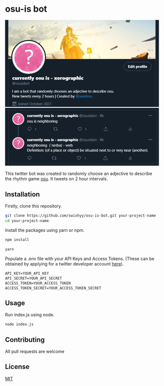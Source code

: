 # osu-is bot

<p align="center">
  <img src="./img/accountscreenshot.png" alt="@osuisbot twitter account">
  <img src="./img/tweetscreenshot.png" alt="@osuisbot tweet">
</p>


This twitter bot was created to randomly choose an adjective to describe the rhythm game [osu](https://osu.ppy.sh). It tweets on 2 hour intervals.

## Installation

Firstly, clone this repository.

```bash
git clone https://github.com/swishyy/osu-is-bot.git your-project-name
cd your-project-name
```

Install the packages using yarn or npm.

```bash
npm install
```

```bash
yarn
```

Populate a .env file with your API Keys and Access Tokens. (These can be obtained by applying for a twitter developer account [here](https://developer.twitter.com/en/apply/user.html)).

```.env
API_KEY=YOUR_API_KEY
API_SECRET=YOUR_API_SECRET
ACCESS_TOKEN=YOUR_ACCESS_TOKEN
ACCESS_TOKEN_SECRET=YOUR_ACCESS_TOKEN_SECRET
```

## Usage

Run index.js using node.

```bash
node index.js
```

## Contributing
All pull requests are welcome

## License
[MIT](https://choosealicense.com/licenses/mit/)
